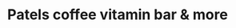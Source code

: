 ---
title: "Patels coffee vitamin bar & more"
url: /frankfurt-am-main/patels-coffee-vitamin-bar-und-more/
shop: Kaffee
---